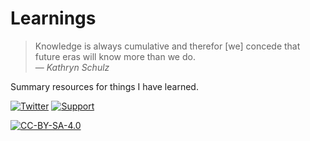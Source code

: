 # Learnings

> Knowledge is always cumulative and therefor [we] concede that future eras will know more than we do.  
>   — _Kathryn Schulz_

Summary resources for things I have learned.

[![Twitter](https://img.shields.io/badge/-Twitter-0a0a0a.svg?style=flat&colorA=0a0a0a)](https://twitter.com/jakebrinkmann)
[![Support](https://img.shields.io/badge/%E2%9D%A4-Support-0a0a0a.svg?style=flat&colorA=0a0a0a)](https://www.paypal.me/jakebrinkmann)

[![CC-BY-SA-4.0](https://mirrors.creativecommons.org/presskit/buttons/80x15/svg/by-sa.svg)](https://creativecommons.org/licenses/by-sa/4.0/)
